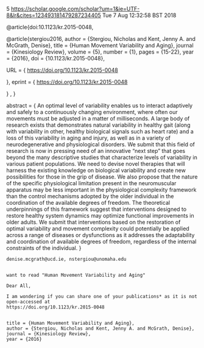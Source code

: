 5
https://scholar.google.com/scholar?um=1&ie=UTF-8&lr&cites=123493181479287234405
Tue  7 Aug 12:32:58 BST 2018





@article{doi:10.1123/kr.2015-0048,

@article{stergiou2016,
author = {Stergiou, Nicholas and Kent, Jenny A. and McGrath, Denise},
title = {Human Movement Variability and Aging},
journal = {Kinesiology Review},
volume = {5},
number = {1},
pages = {15-22},
year = {2016},
doi = {10.1123/kr.2015-0048},

URL = { 
        https://doi.org/10.1123/kr.2015-0048
    
},
eprint = { 
        https://doi.org/10.1123/kr.2015-0048
    
}
,
}

abstract = { An optimal level of variability enables us to interact adaptively and safely to a continuously changing environment, where often our movements must be adjusted in a matter of milliseconds. A large body of research exists that demonstrates natural variability in healthy gait (along with variability in other, healthy biological signals such as heart rate) and a loss of this variability in aging and injury, as well as in a variety of neurodegenerative and physiological disorders. We submit that this field of research is now in pressing need of an innovative “next step” that goes beyond the many descriptive studies that characterize levels of variability in various patient populations. We need to devise novel therapies that will harness the existing knowledge on biological variability and create new possibilities for those in the grip of disease. We also propose that the nature of the specific physiological limitation present in the neuromuscular apparatus may be less important in the physiological complexity framework than the control mechanisms adopted by the older individual in the coordination of the available degrees of freedom. The theoretical underpinnings of this framework suggest that interventions designed to restore healthy system dynamics may optimize functional improvements in older adults. We submit that interventions based on the restoration of optimal variability and movement complexity could potentially be applied across a range of diseases or dysfunctions as it addresses the adaptability and coordination of available degrees of freedom, regardless of the internal constraints of the individual. }





```
denise.mcgrath@ucd.ie, nstergiou@unomaha.edu


want to read "Human Movement Variability and Aging" 

Dear All,

I am wondering if you can share one of your publications* as it is not open-accessed at 
https://doi.org/10.1123/kr.2015-0048


title = {Human Movement Variability and Aging},
author = {Stergiou, Nicholas and Kent, Jenny A. and McGrath, Denise},
journal = {Kinesiology Review},
year = {2016}

```
